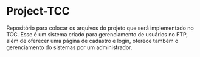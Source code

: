 # Project-TCC
Repositório para colocar os arquivos do projeto que será implementado no TCC.
Esse é um sistema criado para gerenciamento de usuários no FTP, além de oferecer uma página de cadastro e login, oferece também o gerenciamento do sistemas por um administrador.
